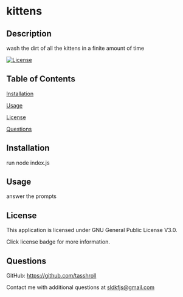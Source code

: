 # kittens

## Description
 wash the dirt of all the kittens in a finite amount of time

[![License](https://img.shields.io/badge/License-GPLv3-blue.svg)](https://opensource.org/licenses/GPL-3.0)

## Table of Contents

[Installation](#installation)

[Usage](#usage)

[License](#license)

[Questions](#questions)

## Installation
 run node index.js

## Usage
 answer the prompts

## License
 This application is licensed under GNU General Public License V3.0. 

 Click license badge for more information.

## Questions
GitHub: https://github.com/tasshroll

Contact me with additional questions at sldkfjs@gmail.com

